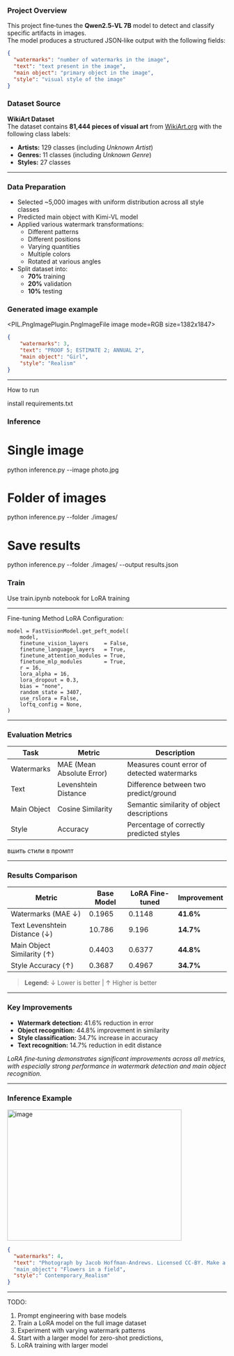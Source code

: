 ### Project Overview

This project fine‑tunes the **Qwen2.5‑VL 7B** model to detect and classify specific artifacts in images.  
The model produces a structured JSON‑like output with the following fields:

```json
{
  "watermarks": "number of watermarks in the image",
  "text": "text present in the image",
  "main object": "primary object in the image",
  "style": "visual style of the image"
}
```

### Dataset Source

**WikiArt Dataset**  
The dataset contains **81,444 pieces of visual art** from [WikiArt.org](https://www.wikiart.org/) with the following class labels:

- **Artists:** 129 classes (including *Unknown Artist*)  
- **Genres:** 11 classes (including *Unknown Genre*)  
- **Styles:** 27 classes  

---

### Data Preparation
  
- Selected ~5,000 images with uniform distribution across all style classes
- Predicted main object with Kimi-VL model 
- Applied various watermark transformations:
  - Different patterns  
  - Different positions  
  - Varying quantities  
  - Multiple colors  
  - Rotated at various angles  
- Split dataset into:
  - **70%** training  
  - **20%** validation  
  - **10%** testing

 ### Generated image example

<PIL.PngImagePlugin.PngImageFile image mode=RGB size=1382x1847>

```json
{
    "watermarks": 3, 
    "text": "PROOF 5; ESTIMATE 2; ANNUAL 2",
    "main object": "Girl",
    "style": "Realism"
}
```
---
How to run

install requirements.txt

### Inference
# Single image
python inference.py --image photo.jpg

# Folder of images
python inference.py --folder ./images/

# Save results
python inference.py --folder ./images/ --output results.json

### Train
Use train.ipynb notebook for LoRA training

---
Fine-tuning Method
LoRA Configuration:

```
model = FastVisionModel.get_peft_model(
    model,
    finetune_vision_layers     = False,
    finetune_language_layers   = True,
    finetune_attention_modules = True,
    finetune_mlp_modules       = True,
    r = 16,
    lora_alpha = 16,
    lora_dropout = 0.3,
    bias = "none",
    random_state = 3407,
    use_rslora = False,
    loftq_config = None,
)
```

---

### Evaluation Metrics

| **Task**       | **Metric**               | **Description**                                 |
|----------------|--------------------------|-------------------------------------------------|
| Watermarks     | MAE (Mean Absolute Error) | Measures count error of detected watermarks     |
| Text           | Levenshtein Distance      | Difference between two predict/ground       
| Main Object    | Cosine Similarity         | Semantic similarity of object descriptions      |
| Style          | Accuracy                  | Percentage of correctly predicted styles         |

вшить стили в промпт

---

### Results Comparison

| **Metric**                   | **Base Model** | **LoRA Fine-tuned** | **Improvement** |
|-------------------------------|----------------|----------------------|-----------------|
| Watermarks (MAE ↓)            | 0.1965         | 0.1148               | **41.6%**       |
| Text Levenshtein Distance (↓) | 10.786         | 9.196                | **14.7%**       |
| Main Object Similarity (↑)    | 0.4403         | 0.6377               | **44.8%**       |
| Style Accuracy (↑)            | 0.3687         | 0.4967               | **34.7%**       |

> **Legend:** ↓ Lower is better | ↑ Higher is better

---

### Key Improvements

- **Watermark detection:** 41.6% reduction in error  
- **Object recognition:** 44.8% improvement in similarity  
- **Style classification:** 34.7% increase in accuracy  
- **Text recognition:** 14.7% reduction in edit distance  

*LoRA fine‑tuning demonstrates significant improvements across all metrics, with especially strong performance in watermark detection and main object recognition.*

---

### Inference Example
<img width="400" height="300" alt="image" src="https://github.com/user-attachments/assets/659a4099-ca8b-4d89-b77a-1eeeab8b8166" />

```json
{
  "watermarks": 4,
  "text": "Photograph by Jacob Hoffman-Andrews. Licensed CC-BY. Make a copy!\nPhotograph by Jacob Hoffman-Andrews. Licensed CC-BY. Make a copy!\nPhotograph by Jacob Hoffman-Andrews. Licensed CC-BY. Make a copy!\nPhotograph by Jacob Hoffman-Andrews. Licensed CC-BY. Make a copy!"
  "main_object": "Flowers in a field",
  "style":" Contemporary_Realism"
}
```

---
 TODO:
 
1. Prompt engineering with base models
2. Train a LoRA model on the full image dataset
3. Experiment with varying watermark patterns
4. Start with a larger model for zero-shot predictions, 
5. LoRA training with larger model



